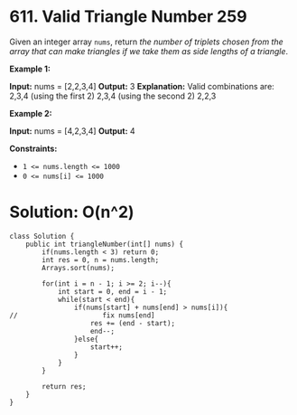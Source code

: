 # 611. Valid Triangle Number 259
Given an integer array  `nums`, return  _the number of triplets chosen from the array that can make triangles if we take them as side lengths of a triangle_.

**Example 1:**

**Input:** nums = [2,2,3,4]
**Output:** 3
**Explanation:** Valid combinations are: 
2,3,4 (using the first 2)
2,3,4 (using the second 2)
2,2,3

**Example 2:**

**Input:** nums = [4,2,3,4]
**Output:** 4

**Constraints:**

-   `1 <= nums.length <= 1000`
-   `0 <= nums[i] <= 1000`


# Solution: O(n^2)
```
class Solution {
    public int triangleNumber(int[] nums) {
        if(nums.length < 3) return 0;
        int res = 0, n = nums.length;
        Arrays.sort(nums);
        
        for(int i = n - 1; i >= 2; i--){
            int start = 0, end = i - 1;
            while(start < end){
                if(nums[start] + nums[end] > nums[i]){
//                     fix nums[end]
                    res += (end - start);
                    end--;
                }else{
                    start++;
                }
            }
        }
        
        return res;
    }
}
```